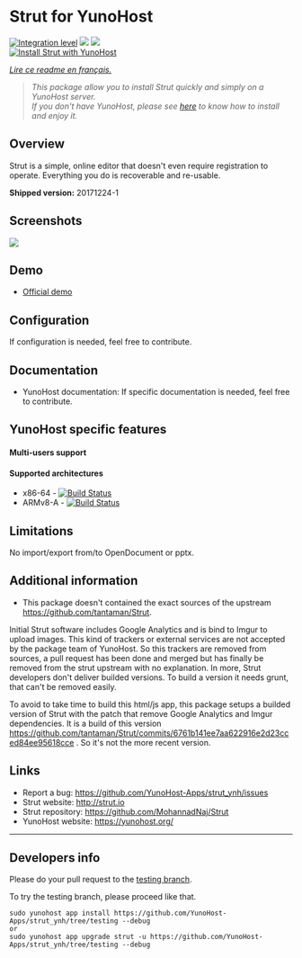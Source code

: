 # Strut for YunoHost

[![Integration level](https://dash.yunohost.org/integration/strut.svg)](https://dash.yunohost.org/appci/app/strut) ![](https://ci-apps.yunohost.org/ci/badges/strut.status.svg) ![](https://ci-apps.yunohost.org/ci/badges/strut.maintain.svg)  
[![Install Strut with YunoHost](https://install-app.yunohost.org/install-with-yunohost.svg)](https://install-app.yunohost.org/?app=strut)

*[Lire ce readme en français.](./README_fr.md)*

> *This package allow you to install Strut quickly and simply on a YunoHost server.  
If you don't have YunoHost, please see [here](https://yunohost.org/#/install) to know how to install and enjoy it.*

## Overview
Strut is a simple, online editor that doesn't even require registration to operate. Everything you do is recoverable and re-usable.

**Shipped version:** 20171224-1

## Screenshots

![](https://f.cloud.github.com/assets/1009003/515405/f1003c6a-be74-11e2-84b9-14776c652afb.png)

## Demo

* [Official demo](http://strut.io/editor/index.html)

## Configuration

If configuration is needed, feel free to contribute.

## Documentation

 * YunoHost documentation: If specific documentation is needed, feel free to contribute.

## YunoHost specific features

#### Multi-users support

#### Supported architectures

* x86-64 - [![Build Status](https://ci-apps.yunohost.org/ci/logs/strut%20%28Apps%29.svg)](https://ci-apps.yunohost.org/ci/apps/strut/)
* ARMv8-A - [![Build Status](https://ci-apps-arm.yunohost.org/ci/logs/strut%20%28Apps%29.svg)](https://ci-apps-arm.yunohost.org/ci/apps/strut/)

## Limitations
No import/export from/to OpenDocument or pptx.

## Additional information

* This package doesn't contained the exact sources of the upstream https://github.com/tantaman/Strut. 

Initial Strut software includes Google Analytics and is bind to Imgur to upload images. This kind of trackers or external services are not accepted by the package team of YunoHost. So this trackers are removed from sources, a pull request has been done and merged but has finally be removed from the strut upstream with no explanation. In more, Strut developers don't deliver builded versions. To build a version it needs grunt, that can't be removed easily.

To avoid to take time to build this html/js app, this package setups a builded version of Strut with the patch that remove Google Analytics and Imgur dependencies. It is a build of this version https://github.com/tantaman/Strut/commits/6761b141ee7aa622916e2d23cced84ee95618cce . So it's not the more recent version.

## Links

 * Report a bug: https://github.com/YunoHost-Apps/strut_ynh/issues
 * Strut website: http://strut.io
 * Strut repository: https://github.com/MohannadNaj/Strut
 * YunoHost website: https://yunohost.org/

---

## Developers info

Please do your pull request to the [testing branch](https://github.com/YunoHost-Apps/strut_ynh/tree/testing).

To try the testing branch, please proceed like that.
```
sudo yunohost app install https://github.com/YunoHost-Apps/strut_ynh/tree/testing --debug
or
sudo yunohost app upgrade strut -u https://github.com/YunoHost-Apps/strut_ynh/tree/testing --debug
```
